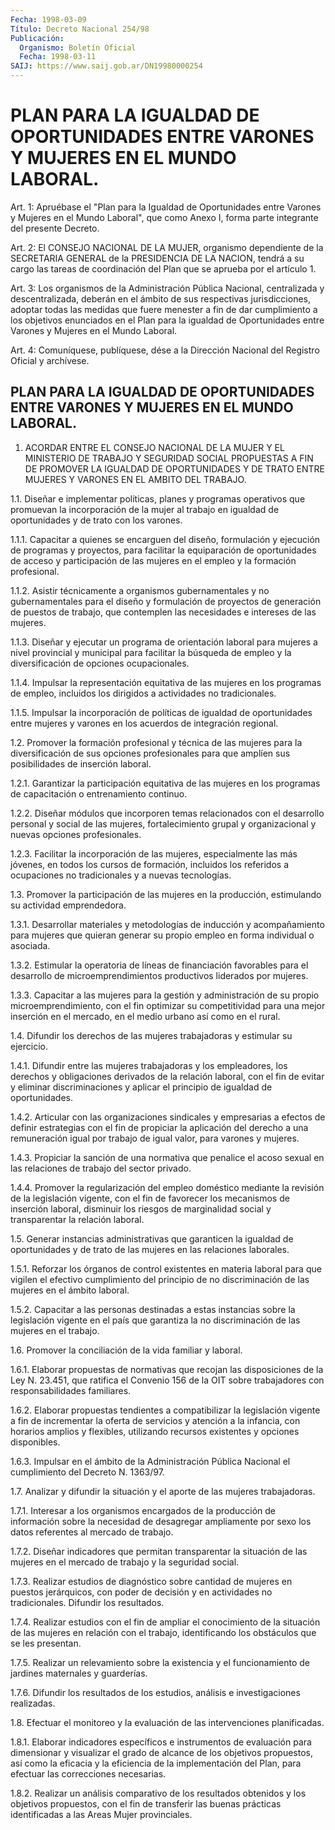 ```yaml
---
Fecha: 1998-03-09
Título: Decreto Nacional 254/98
Publicación:
  Organismo: Boletín Oficial
  Fecha: 1998-03-11
SAIJ: https://www.saij.gob.ar/DN19980000254
---
```

# PLAN PARA LA IGUALDAD DE OPORTUNIDADES ENTRE VARONES Y MUJERES EN EL MUNDO LABORAL.

<a id="1"></a>
Art. 1: Apruébase el "Plan para la Igualdad de Oportunidades entre Varones y Mujeres en el Mundo Laboral", que como Anexo I, forma parte integrante del presente Decreto.

<a id="2"></a>
Art. 2: El CONSEJO NACIONAL DE LA MUJER, organismo dependiente de la SECRETARIA GENERAL de la PRESIDENCIA DE LA NACION, tendrá a su cargo las tareas de coordinación del Plan que se aprueba por el artículo 1.

<a id="3"></a>
Art. 3: Los organismos de la Administración Pública Nacional, centralizada y descentralizada, deberán en el ámbito de sus respectivas jurisdicciones, adoptar todas las medidas que fuere menester a fin de dar cumplimiento a los objetivos enunciados en el Plan para la igualdad de Oportunidades entre Varones y Mujeres en el Mundo Laboral.

<a id="4"></a>
Art. 4: Comuníquese, publíquese, dése a la Dirección Nacional del Registro Oficial y archívese.

## PLAN PARA LA IGUALDAD DE OPORTUNIDADES ENTRE VARONES Y MUJERES EN EL MUNDO LABORAL.

<a id="1"></a>
1. ACORDAR ENTRE EL CONSEJO NACIONAL DE LA MUJER Y EL MINISTERIO DE TRABAJO Y SEGURIDAD SOCIAL PROPUESTAS A FIN DE PROMOVER LA IGUALDAD DE OPORTUNIDADES Y DE TRATO ENTRE MUJERES Y VARONES EN EL AMBITO DEL TRABAJO.

1.1. Diseñar e implementar políticas, planes y programas operativos que promuevan la incorporación de la mujer al trabajo en igualdad de oportunidades y de trato con los varones.

1.1.1. Capacitar a quienes se encarguen del diseño, formulación y ejecución de programas y proyectos, para facilitar la equiparación de oportunidades de acceso y participación de las mujeres en el empleo y la formación profesional.

1.1.2. Asistir técnicamente a organismos gubernamentales y no gubernamentales para el diseño y formulación de proyectos de generación de puestos de trabajo, que contemplen las necesidades e intereses de las mujeres.

1.1.3. Diseñar y ejecutar un programa de orientación laboral para mujeres a nivel provincial y municipal para facilitar la búsqueda de empleo y la diversificación de opciones ocupacionales.

1.1.4. Impulsar la representación equitativa de las mujeres en los programas de empleo, incluidos los dirigidos a actividades no tradicionales.

1.1.5. Impulsar la incorporación de políticas de igualdad de oportunidades entre mujeres y varones en los acuerdos de integración regional.

1.2. Promover la formación profesional y técnica de las mujeres para la diversificación de sus opciones profesionales para que amplíen sus posibilidades de inserción laboral.

1.2.1. Garantizar la participación equitativa de las mujeres en los programas de capacitación o entrenamiento continuo.

1.2.2. Diseñar módulos que incorporen temas relacionados con el desarrollo personal y social de las mujeres, fortalecimiento grupal y organizacional y nuevas opciones profesionales.

1.2.3. Facilitar la incorporación de las mujeres, especialmente las más jóvenes, en todos los cursos de formación, incluidos los referidos a ocupaciones no tradicionales y a nuevas tecnologías.

1.3. Promover la participación de las mujeres en la producción, estimulando su actividad emprendedora.

1.3.1. Desarrollar materiales y metodologías de inducción y acompañamiento para mujeres que quieran generar su propio empleo en forma individual o asociada.

1.3.2. Estimular la operatoria de líneas de financiación favorables para el desarrollo de microemprendimientos productivos liderados por mujeres.

1.3.3. Capacitar a las mujeres para la gestión y administración de su propio microemprendimiento, con el fin optimizar su competitividad para una mejor inserción en el mercado, en el medio urbano así como en el rural.

1.4. Difundir los derechos de las mujeres trabajadoras y estimular su ejercicio.

1.4.1. Difundir entre las mujeres trabajadoras y los empleadores, los derechos y obligaciones derivados de la relación laboral, con el fin de evitar y eliminar discriminaciones y aplicar el principio de igualdad de oportunidades.

1.4.2. Articular con las organizaciones sindicales y empresarias a efectos de definir estrategias con el fin de propiciar la aplicación del derecho a una remuneración igual por trabajo de igual valor, para varones y mujeres.

1.4.3. Propiciar la sanción de una normativa que penalice el acoso sexual en las relaciones de trabajo del sector privado.

1.4.4. Promover la regularización del empleo doméstico mediante la revisión de la legislación vigente, con el fin de favorecer los mecanismos de inserción laboral, disminuir los riesgos de marginalidad social y transparentar la relación laboral.

1.5. Generar instancias administrativas que garanticen la igualdad de oportunidades y de trato de las mujeres en las relaciones laborales.

1.5.1. Reforzar los órganos de control existentes en materia laboral para que vigilen el efectivo cumplimiento del principio de no discriminación de las mujeres en el ámbito laboral.

1.5.2. Capacitar a las personas destinadas a estas instancias sobre la legislación vigente en el país que garantiza la no discriminación de las mujeres en el trabajo.

1.6. Promover la conciliación de la vida familiar y laboral.

1.6.1. Elaborar propuestas de normativas que recojan las disposiciones de la Ley N. 23.451, que ratifica el Convenio 156 de la OIT sobre trabajadores con responsabilidades familiares.

1.6.2. Elaborar propuestas tendientes a compatibilizar la legislación vigente a fin de incrementar la oferta de servicios y atención a la infancia, con horarios amplios y flexibles, utilizando recursos existentes y opciones disponibles.

1.6.3. Impulsar en el ámbito de la Administración Pública Nacional el cumplimiento del Decreto N. 1363/97.

1.7.  Analizar y difundir la situación y el aporte de las mujeres trabajadoras.

1.7.1. Interesar a los organismos encargados de la producción de información sobre la necesidad de desagregar ampliamente por sexo los datos referentes al mercado de trabajo.

1.7.2.  Diseñar indicadores que permitan transparentar la situación de las mujeres en el mercado de trabajo y la seguridad social.

1.7.3. Realizar estudios de diagnóstico sobre cantidad de mujeres en puestos jerárquicos, con poder de decisión y en actividades no tradicionales. Difundir los resultados.

1.7.4. Realizar estudios con el fin de ampliar el conocimiento de la situación de las mujeres en relación con el trabajo, identificando los obstáculos que se les presentan.

1.7.5. Realizar un relevamiento sobre la existencia y el funcionamiento de jardines maternales y guarderías.

1.7.6. Difundir los resultados de los estudios, análisis e investigaciones realizadas.

1.8. Efectuar el monitoreo y la evaluación de las intervenciones planificadas.

1.8.1. Elaborar indicadores específicos e instrumentos de evaluación para dimensionar y visualizar el grado de alcance de los objetivos propuestos, así como la eficacia y la eficiencia de la implementación del Plan, para efectuar las correcciones necesarias.

1.8.2. Realizar un análisis comparativo de los resultados obtenidos y los objetivos propuestos, con el fin de transferir las buenas prácticas identificadas a las Areas Mujer provinciales.